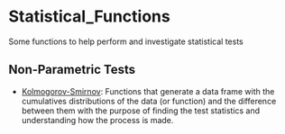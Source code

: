 # Statistical_Functions
Some functions to help perform and investigate statistical tests 

## Non-Parametric Tests
* [Kolmogorov-Smirnov](https://github.com/vitormarquesr/Statistical_Functions/blob/main/Nonparametric/Kolmogorov%E2%80%93Smirnov.R): Functions that generate a data frame with the cumulatives distributions of the data (or function) and the difference between them with the purpose of finding the test statistics and understanding how the process is made.
